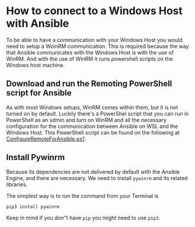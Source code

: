 # How to connect to a Windows Host with Ansible

To be able to have a communication with your Windows Host you would need to setup a WoinRM communication. This is required because the way that Ansible communicates with the Windows Host is with the use of WinRM. And with the use of WinRM it runs powershell scripts on the Windows host machine.

## Download and run the Remoting PowerShell script for Ansible

As with most Windows setups, WinRM comes within them, but it is not turned on by default. Luckily there's a PowerShel script that you can run in PowerShell as an sdmin and turn on WinRM and all the necessary configuration for the communication between Ansible on WSL and the Windows Host.
This PowerShell script can be found on the following at [ConfigureRemoteForAnsible.ps1](<https://raw.githubusercontent.com/ansible/ansible/devel/examples/scripts/ConfigureRemotingForAnsible.ps1>).

## Install Pywinrm

Because its dependencies are not delivered by default with the Ansible Engine, and there are necessary. We need to install ```pywinrm``` and its related libraries.

The simplest way is to run the command from your Terminal is

```bash
pip3 install pywinrm
```

Keep in mind if you don"t have ```pip``` you might need to use ```pip3```.
